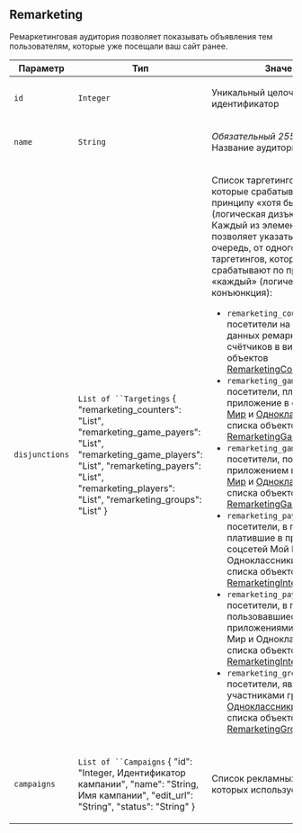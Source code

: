 
## Remarketing

Ремаркетинговая аудитория позволяет показывать объявления тем
пользователям, которые уже посещали ваш сайт ранее.

<table>
    <thead>
        <tr><th>Параметр</th><th>Тип</th><th>Значение</th></tr>
    </thead>
    <tbody>
        <tr>
            <td><p><code>id</code></p></td>
            <td><p><code>Integer</code></p></td>
            <td><p>Уникальный целочисленный идентификатор</p></td>
        </tr><tr>
            <td><p><code>name</code></p></td>
            <td><p><code>String</code></p></td>
            <td><p><em>Обязательный</em>
<em>255 символов</em>
Название аудитории</p></td>
        </tr><tr>
            <td><p><code>disjunctions</code></p></td>
            <td><p><code>List of ``Targetings</code>
    {
      "remarketing_counters": "List",
      "remarketing_game_payers": "List",
      "remarketing_game_players": "List",
      "remarketing_payers": "List",
      "remarketing_players": "List",
      "remarketing_groups": "List"
    }</p></td>
            <td><p>Список таргетингов аудитории, которые срабатывают по
принципу «хотя бы один» (логическая дизъюнкция). Каждый из элементов списка
позволяет указать, в свою очередь, от одного до пяти таргетингов, которые
срабатывают по принципу «каждый» (логическая конъюнкция):</p>
<ul>
<li><code>remarketing_counters</code> — посетители на основании данных ремаркетинговых
счётчиков в виде списка объектов <a href="#object_remarketingcounterinterval">RemarketingCounterInterval</a>;</li>
<li><code>remarketing_game_payers</code> — посетители, платившие за приложение в соцсетях
<a href="http://my.mail.ru">Мой Мир</a> и <a href="http://odnoklassniki.ru/">Одноклассники</a>,
в виде списка объектов <a href="#object_remarketinggameinterval">RemarketingGameInterval</a>;</li>
<li><code>remarketing_game_players</code> — посетители, пользовавшиеся приложением в
соцсетях <a href="http://my.mail.ru">Мой Мир</a> и
<a href="http://odnoklassniki.ru/">Одноклассники</a>, в виде списка объектов
<a href="#object_remarketinggameinterval">RemarketingGameInterval</a>;</li>
<li><code>remarketing_payers</code> — посетители, в принципе платившие в приложениях
соцсетей Мой Мир и Одноклассники, в виде списка объектов
<a href="#object_remarketinginterval">RemarketingInterval</a>;</li>
<li><code>remarketing_payers</code> — посетители, в принципе пользовавшиеся приложениями
соцсетей Мой Мир и Одноклассники, в виде списка объектов
<a href="#object_remarketinginterval">RemarketingInterval</a>;</li>
<li><code>remarketing_group</code> — посетители, являющиеся участниками групп в соцсети
<a href="http://odnoklassniki.ru/">Одноклассники</a>, в виде списка объектов
<a href="#object_remarketinggroupmembership">RemarketingGroupMembership</a>.</li>
</ul></td>
        </tr><tr>
            <td><p><code>campaigns</code></p></td>
            <td><p><code>List of ``Campaigns</code>
    {
      "id": "Integer, Идентификатор кампании",
      "name": "String, Имя кампании",
      "edit_url": "String",
      "status": "String"
    }</p></td>
            <td><p>Список рекламных кампаний, в которых используется аудитория</p></td>
        </tr>
    </tbody>
</table>
